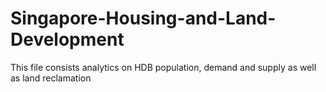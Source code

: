 # Singapore-Housing-and-Land-Development

This file consists analytics on HDB population, demand and supply as well as land reclamation
